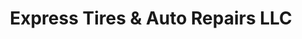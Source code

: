 ---
title: "Express Tires & Auto Repairs LLC"
url: /phoenix/express-tires-and-auto-repairs-llc/
shop: tyres
---